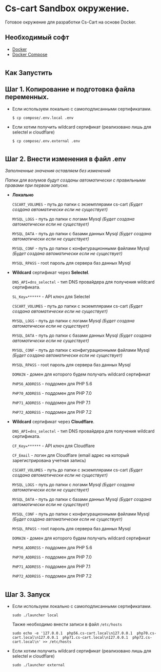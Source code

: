 # Cs-cart Sandbox окружение.
Готовое окружение для разработки Cs-Cart на основе Docker.

## Необходимый софт
* [Docker](https://docs.docker.com/install/#supported-platforms)
* [Docker Compose](https://docs.docker.com/compose/install/)
#
## **Как Запустить**
## Шаг 1. Копирование и подготовка файла переменных.

* Если используем локально c самоподписанными сертификатами.

    `$ cp compose/.env.local .env`
   
* Если хотим получить wildcard сертификат (реализовано лишь для selectel и cloudflare) 

    `$ cp compose/.env.external .env`
#
## Шаг 2. Внести изменения в файл .env 

*Заполненные значения оставляем без изменений*

*Папки для волумов будут созданы автоматически с правильными правами при первом запуске.*

* **Локально**

    `CSCART_VOLUMES` - путь до папки с экземплярами cs-cart *(Будет создана автоматически если не существует)*
 
    `MYSQL_LOGS` - путь до папки с логами Mysql *(Будет создана автоматически если не существует)*
 
    `MYSQL_DATA` - путь до папки с базами данных Mysql *(Будет создана автоматически если не существует)*
 
    `MYSQL_CONF` - путь до папки с конфигурационными файлами Mysql *(Будет создана автоматически если не существует)*
 
    `MYSQL_RPASS` - root пароль для сервера баз данных Mysql
 
* **Wildcard** сертификат через **Selectel**.
 
    `DNS_API=dns_selectel` - тип DNS провайдера для получения wildcard сертификата.
 
    `SL_Key=******` - API ключ для Selectel
 
    `CSCART_VOLUMES` - путь до папки с экземплярами cs-cart *(Будет создана автоматически если не существует)*
 
    `MYSQL_LOGS` - путь до папки с логами Mysql *(Будет создана автоматически если не существует)*
 
    `MYSQL_DATA` - путь до папки с базами данных Mysql *(Будет создана автоматически если не существует)*
 
    `MYSQL_CONF` - путь до папки с конфигурационными файлами Mysql *(Будет создана автоматически если не существует)*
 
    `MYSQL_RPASS` - root пароль для сервера баз данных Mysql
 
    `DOMAIN` - домен для которого будем получать wildcard сертификат
 
    `PHP56_ADDRESS` - поддомен для PHP 5.6
 
    `PHP70_ADDRESS` - поддомен для PHP 7.0
 
    `PHP71_ADDRESS` - поддомен для PHP 7.1
 
    `PHP72_ADDRESS` - поддомен для PHP 7.2

* **Wildcard** сертификат через **Cloudflare**.
    
    `DNS_API=dns_selectel` - тип DNS провайдера для получения wildcard сертификата.
 
    `CF_Key=******` - API ключ для Cloudflare

    `CF_Email` - логин для Cloudflare (email адрес на который зарегистрирована учетная запись)
 
    `CSCART_VOLUMES` - путь до папки с экземплярами cs-cart *(Будет создана автоматически если не существует)*
 
    `MYSQL_LOGS` - путь до папки с логами Mysql *(Будет создана автоматически если не существует)*
  
    `MYSQL_DATA` - путь до папки с базами данных Mysql *(Будет создана автоматически если не существует)*
 
    `MYSQL_CONF` - путь до папки с конфигурационными файлами Mysql *(Будет создана автоматически если не существует)*
 
    `MYSQL_RPASS` - root пароль для сервера баз данных Mysql
 
    `DOMAIN` - домен для которого будем получать wildcard сертификат
 
    `PHP56_ADDRESS` - поддомен для PHP 5.6
 
    `PHP70_ADDRESS` - поддомен для PHP 7.0
 
    `PHP71_ADDRESS` - поддомен для PHP 7.1
 
    `PHP72_ADDRESS` - поддомен для PHP 7.2
#
## Шаг 3. Запуск

* Если используем локально c самоподписанными сертификатами.

    `sudo ./launcher local`

    Также необходимо внести записи в файл `/etc/hosts`

    `sudo echo -e '127.0.0.1  php56.cs-cart.local\n127.0.0.1  php70.cs-cart.local\n127.0.0.1  php71.cs-cart.local\n127.0.0.1  php72.cs-cart.local\n' >> /etc/hosts`

* Если хотим получить wildcard сертификат (реализовано лишь для selectel и cloudflare)

    `sudo ./launcher external`

#
#